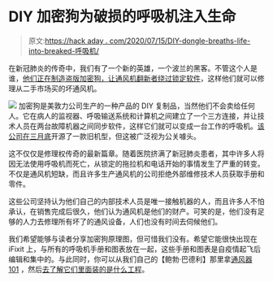 # DIY 加密狗为破损的呼吸机注入生命

> 原文:[https://hack aday . com/2020/07/15/DIY-dongle-breaths-life-into-breaked-呼吸机/](https://hackaday.com/2020/07/15/diy-dongle-breathes-life-into-broken-ventilators/)

在新冠肺炎的传奇中，我们有了一个新的英雄，一个波兰的黑客。不管这个人是谁，[他们正在制造盗版加密狗，让通风机翻新者绕过锁定软件](https://www.vice.com/en_us/article/3azv9b/why-repair-techs-are-hacking-ventilators-with-diy-dongles-from-poland)，这样他们就可以修理从二手市场买的坏通风机。

[![](../Images/9610ce3c4add2f54d57e4e12ef5aa937.png)](https://hackaday.com/wp-content/uploads/2020/07/ventilator-dongle.png) 加密狗是美敦力公司生产的一种产品的 DIY 复制品，当然他们不会卖给任何人。它在病人的监视器、呼吸输送系统和计算机之间建立了一个三方连接，并让技术人员在两台故障机器之间同步软件，这样它们就可以变成一台工作的呼吸机。[该公司在三月底](https://hackaday.com/2020/03/30/professional-ventilator-design-open-sourced-today-by-medtronic/)开源了一款旧机型，但这被广泛视为公关噱头。

这不仅仅是修理权传奇的最新篇章。随着医院挤满了新冠肺炎患者，其中许多人将因无法使用呼吸机而死亡，从锁定的拖拉机和电话开始的事情发生了严重的转变。不仅是通风机短缺，而且许多生产通风机的公司拒绝外部维修技术人员获取手册和零件。

这些公司坚持认为他们自己的内部技术人员是唯一接触机器的人，而且许多人不怕承认，在销售完成后很久，他们认为通风机是他们的财产。可笑的是，他们没有足够的人力去修理所有坏了的通风设备，人们也没有时间去伺候他们。

我们希望能够与读者分享加密狗原理图，但可惜我们没有。希望它能很快出现在 iFixit 上，与所有的呼吸机手册和图表放在一起，这些手册和图表是自疫情起飞后编辑和集中的。与此同时，你可以从我们自己的【鲍勃·巴德利】那里拿[通风器 101](https://hackaday.com/2020/03/25/ventilators-101-what-they-do-and-how-they-work/) ，然后[去了解它们里面装的是什么工程](https://hackaday.com/2020/04/07/real-engineering-behind-ventilators/)。